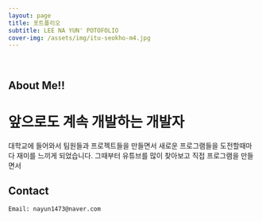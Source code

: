 ```yaml
---
layout: page
title: 포트폴리오
subtitle: LEE NA YUN' POTOFOLIO
cover-img: /assets/img/itu-seokho-m4.jpg
---
```


<br/>

## About Me!!

# 앞으로도 계속 개발하는 개발자

대학교에 들어와서 팀원들과 프로젝트들을 만들면서 새로운 프로그램들을 
도전할때마다 재미를 느끼게 되었습니다. 그때부터 유튜브를 많이 찾아보고
직접 프로그램을 만들면서 





## Contact

```
Email: nayun1473@naver.com
```
